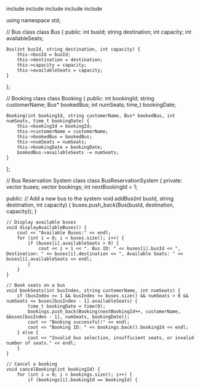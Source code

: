 include <iostream>
include <string>
include <vector>
include <ctime>
include <iomanip>

using namespace std;

// Bus class
class Bus {
public:
    int busId;
    string destination;
    int capacity;
    int availableSeats;

    Bus(int busId, string destination, int capacity) {
        this->busId = busId;
        this->destination = destination;
        this->capacity = capacity;
        this->availableSeats = capacity;
    }
};

// Booking class
class Booking {
public:
    int bookingId;
    string customerName;
    Bus* bookedBus;
    int numSeats;
    time_t bookingDate;

    Booking(int bookingId, string customerName, Bus* bookedBus, int numSeats, time_t bookingDate) {
        this->bookingId = bookingId;
        this->customerName = customerName;
        this->bookedBus = bookedBus;
        this->numSeats = numSeats;
        this->bookingDate = bookingDate;
        bookedBus->availableSeats -= numSeats;
    }
};

// Bus Reservation System class
class BusReservationSystem {
private:
    vector<Bus> buses;
    vector<Booking> bookings;
    int nextBookingId = 1;

public:
    // Add a new bus to the system
    void addBus(int busId, string destination, int capacity) {
        buses.push_back(Bus(busId, destination, capacity));
    }

    // Display available buses
    void displayAvailableBuses() {
        cout << "Available Buses:" << endl;
        for (int i = 0; i < buses.size(); i++) {
            if (buses[i].availableSeats > 0) {
                cout << i + 1 << ". Bus ID: " << buses[i].busId << ", Destination: " << buses[i].destination << ", Available Seats: " << buses[i].availableSeats << endl;
            }
        }
    }

    // Book seats on a bus
    void bookSeats(int busIndex, string customerName, int numSeats) {
        if (busIndex >= 1 && busIndex <= buses.size() && numSeats > 0 && numSeats <= buses[busIndex - 1].availableSeats) {
            time_t bookingDate = time(0);
            bookings.push_back(Booking(nextBookingId++, customerName, &buses[busIndex - 1], numSeats, bookingDate));
            cout << "Booking successful!" << endl;
            cout << "Booking ID: " << bookings.back().bookingId << endl;
        } else {
            cout << "Invalid bus selection, insufficient seats, or invalid number of seats." << endl;
        }
    }

    // Cancel a booking
    void cancelBooking(int bookingId) {
        for (int i = 0; i < bookings.size(); i++) {
            if (bookings[i].bookingId == bookingId) {


